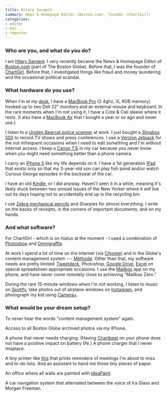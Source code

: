```yaml
---
title: Hilary Sargent
summary: News & Homepage Editor (Boston.com), founder (ChartGirl)
categories:
- editor
- mac
- reporter
---
```


### Who are you, and what do you do?

I am [Hilary Sargent](http://hilarysargent.com/ "Hilary's website."). I very recently became the News & Homepage Editor of [Boston.com](http://www.boston.com/ "The boston.com news site.") (part of The Boston Globe). Before that, I was the founder of [ChartGirl](http://chartgirl.com "Hilary's chart site."). Before that, I investigated things like fraud and money laundering and the occasional political scandal. 

### What hardware do you use?

When I'm at my [desk](https://twitter.com/lilsarg/status/447471749937258496/photo/1 "Hilary's photo of her desk, on Twitter."), I have a [MacBook Pro][macbook-pro] (2.4ghz, i5, 8GB memory) hooked up to two Dell 22" monitors and an external mouse and keyboard. In the rare moments when I'm not using it, I have a Cote & Ciel sleeve where it rests. (I also have a [MacBook Air][macbook-air] that I bought a year or so ago and never use.)

I listen to a [Uniden Bearcat police scanner][bc278clt] at work. I just bought a [Slingbox 500][slingbox-500] to record TV shows and press conferences. I use a [Verizon Jetpack][jetpack-mifi-5510l] for the not infrequent occasions when I need to edit something and I'm without Internet access. I keep a [Canon T3i][eos-rebel-t3i] in my car because you never know when you might need something better than a phone camera.

I carry an [iPhone 5][iphone-5] like my life depends on it. I have a 1st generation [iPad][] that exists only so that my 3-year-old son can play fish pond and/or watch Curious George episodes in the backseat of the car.

I have an old [Kindle][], or I did anyway. Haven't seen it in a while, meaning it's likely stuck between two unread issues of the New Yorker where it will live out its days hoping not to accidentally end up in the recycling bin.

I use [Zebra mechanical pencils][zebra-number-2-mechanical-pencil-0.7mm] and Sharpies for almost everything. I write on the backs of receipts, in the corners of important documents, and on my hands.

### And what software?

For ChartGirl - which is on hiatus at the moment - I used a combination of [Photoshop][] and [Omnigraffle][].

At work I spend a lot of time on the Internet (via [Chrome][]) and in the Globe's content management system --- [Méthode][methode]. Other than that, my software needs are pretty limited: [Tweetdeck][], Photoshop, [Google Drive][google-drive], [Excel][] on special spreadsheet-appropriate occasions. I use the [Mailbox][] app on my phone, and have never come remotely close to achieving "Mailbox Zero."

During the rare 15-minute windows when I'm not working, I listen to music on [Spotify][], take photos out of airplane windows on [Instagram][instagram-ios], and photograph my kid using [Camera+][camera-plus-ios].

### What would be your dream setup?

To never hear the words "content management system" again.

Access to all Boston Globe archived photos via my iPhone.

A phone that never needs charging. (Having [Chartbeat][] on your phone does not have a positive impact on battery life.) A phone charger that I never misplace.

A tiny printer like [this][little-printer] that prints reminders of meetings I'm about to miss and to-do lists. And an assistant to hand me those tiny pieces of paper.

An office where all walls are painted with [IdeaPaint][].

A car navigation system that alternated between the voice of Ira Glass and Morgan Freeman.

[bc278clt]: https://www.uniden.com/scanners/fully-programmable-with-100-channels12-bands-5-banks/invt/bc278cltg "A 10-band police scanner."
[eos-rebel-t3i]: https://en.wikipedia.org/wiki/Canon_EOS_600D "An 18 megapixel DSLR."
[ideapaint]: http://www.ideapaint.com/products/ideapaint "A paint that's useable as a whiteboard."
[ipad]: https://www.apple.com/ipad/ "A tablet device."
[iphone-5]: https://en.wikipedia.org/wiki/IPhone_5 "A smartphone."
[jetpack-mifi-5510l]: https://www.pcmag.com/article2/0,2817,2415262,00.asp "A mobile hotspot device."
[kindle]: https://www.amazon.com/Kindle-Ereader-ebook-reader/dp/B007HCCNJU "A digital book reader."
[little-printer]: http://littleprinter.com/ "A small Internet-connected printer."
[macbook-air]: https://www.apple.com/macbook-air/ "A very thin laptop."
[macbook-pro]: https://www.apple.com/macbook-pro/ "A laptop."
[slingbox-500]: https://www.amazon.com/Sling-Media-SB500-100-Slingbox-500/dp/B009FU8BR0 "An Internet-connection set top box."
[zebra-number-2-mechanical-pencil-0.7mm]: https://www.amazon.com/Zebras-Zebra-Mechanical-Pencil-51391/dp/B001BZ4RJS "A mechanical pencil."
[camera-plus-ios]: http://camera.plus/ "A pro photo app for the iPhone."
[chartbeat]: https://chartbeat.com/ "A real-time data tracking service."
[chrome]: https://www.google.com/intl/en/chrome/browser/ "A WebKit-based browser, where each tab runs in its own thread."
[excel]: https://products.office.com/en-us/excel "A spreadsheet application."
[google-drive]: https://drive.google.com/ "A cloud storage service."
[instagram-ios]: https://itunes.apple.com/us/app/instagram/id389801252 "A photo taking/sharing app."
[mailbox]: http://www.mailboxapp.com/ "A email client."
[methode]: https://www.eidosmedia.com/platform/ "A content management system used by newspapers."
[omnigraffle]: https://www.omnigroup.com/omnigraffle/ "Diagramming software for the Mac."
[photoshop]: https://www.adobe.com/products/photoshop.html "A bitmap image editor."
[spotify]: https://www.spotify.com/us/ "A music streaming service."
[tweetdeck]: https://about.twitter.com/products/tweetdeck "A multi-column Twitter client."
